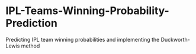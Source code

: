# IPL-Teams-Winning-Probability-Prediction
Predicting IPL team winning probabilities and  implementing the Duckworth-Lewis method
